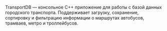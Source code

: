 TransportDB — консольное C++ приложение для работы с базой данных городского транспорта. 
Поддерживает загрузку, сохранение, сортировку и фильтрацию информации о маршрутах автобусов, трамваев, метро и троллейбусов.
